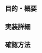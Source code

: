 ## 目的・概要

## 実装詳細

## 確認方法

<!--
## スクリーンショット
| 変更前 | 変更後 |
| - | - |
|<img src="" width="320px">|<img src="" width="320px">|
-->